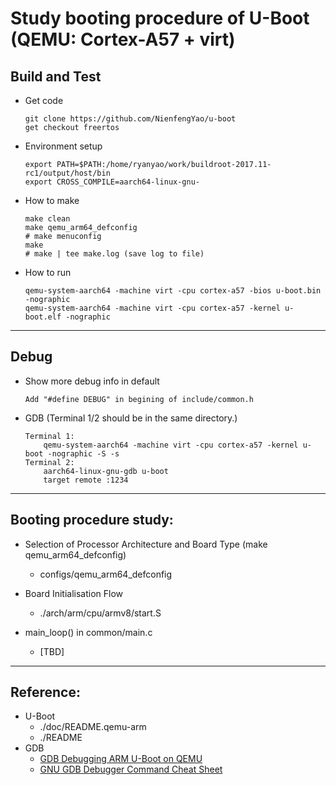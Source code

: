 # Study booting procedure of U-Boot (QEMU: Cortex-A57 + virt)

## Build and Test
*	Get code
	```
	git clone https://github.com/NienfengYao/u-boot
	get checkout freertos
	```
*	Environment setup
	```
	export PATH=$PATH:/home/ryanyao/work/buildroot-2017.11-rc1/output/host/bin
	export CROSS_COMPILE=aarch64-linux-gnu-
	```

*	How to make
	```
	make clean
	make qemu_arm64_defconfig
	# make menuconfig
	make
	# make | tee make.log (save log to file)
	```

*	How to run
	```
	qemu-system-aarch64 -machine virt -cpu cortex-a57 -bios u-boot.bin -nographic
	qemu-system-aarch64 -machine virt -cpu cortex-a57 -kernel u-boot.elf -nographic
	```

---
## Debug
*	Show more debug info in default
	```
	Add "#define DEBUG" in begining of include/common.h
	```

*	GDB (Terminal 1/2 should be in the same directory.)
	```
	Terminal 1:
		qemu-system-aarch64 -machine virt -cpu cortex-a57 -kernel u-boot -nographic -S -s
	Terminal 2:
		aarch64-linux-gnu-gdb u-boot
		target remote :1234
	```

---
## Booting procedure study:
*	Selection of Processor Architecture and Board Type (make qemu_arm64_defconfig)
	*	configs/qemu_arm64_defconfig

*	Board Initialisation Flow
	* ./arch/arm/cpu/armv8/start.S

*	main_loop() in common/main.c
	* [TBD]

---
## Reference:
*	U-Boot
	*	./doc/README.qemu-arm
	*	./README
*	GDB
	*	[GDB Debugging ARM U-Boot on QEMU](http://winfred-lu.blogspot.com/2011/12/arm-u-boot-on-qemu.html)
	*	[GNU GDB Debugger Command Cheat Sheet](http://www.yolinux.com/TUTORIALS/GDB-Commands.html)
